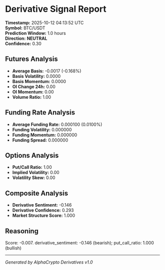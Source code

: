 # Derivative Signal Report

**Timestamp:** 2025-10-12 04:13:52 UTC  
**Symbol:** BTC/USDT  
**Prediction Window:** 1.0 hours  
**Direction:** **NEUTRAL**  
**Confidence:** 0.30

## Futures Analysis
- **Average Basis:** -0.0017 (-0.168%)
- **Basis Volatility:** 0.0000
- **Basis Momentum:** 0.0000
- **OI Change 24h:** 0.00
- **OI Momentum:** 0.00
- **Volume Ratio:** 1.00

## Funding Rate Analysis
- **Average Funding Rate:** 0.000100 (0.0100%)
- **Funding Volatility:** 0.000000
- **Funding Momentum:** 0.000000
- **Funding Spread:** 0.000000

## Options Analysis
- **Put/Call Ratio:** 1.00
- **Implied Volatility:** 0.00
- **Volatility Skew:** 0.00

## Composite Analysis
- **Derivative Sentiment:** -0.146
- **Derivative Confidence:** 0.293
- **Market Structure Score:** 1.000

## Reasoning
Score: -0.007. derivative_sentiment: -0.146 (bearish); put_call_ratio: 1.000 (bullish)

---
*Generated by AlphaCrypto Derivatives v1.0*

